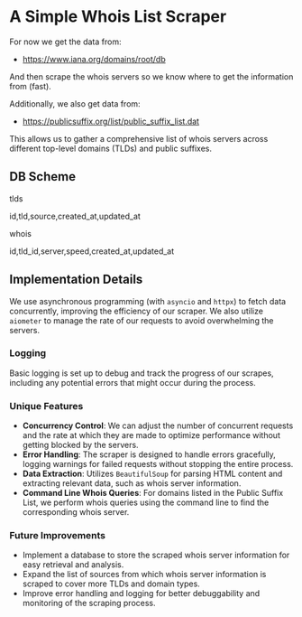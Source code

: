 
# A Simple Whois List Scraper

For now we get the data from:

- https://www.iana.org/domains/root/db

And then scrape the whois servers so we know where to get the information from (fast).

Additionally, we also get data from:

- https://publicsuffix.org/list/public_suffix_list.dat

This allows us to gather a comprehensive list of whois servers across different top-level domains (TLDs) and public suffixes.

## DB Scheme

tlds

id,tld,source,created_at,updated_at

whois

id,tld_id,server,speed,created_at,updated_at


## Implementation Details

We use asynchronous programming (with `asyncio` and `httpx`) to fetch data concurrently, improving the efficiency of our scraper. We also utilize `aiometer` to manage the rate of our requests to avoid overwhelming the servers.

### Logging

Basic logging is set up to debug and track the progress of our scrapes, including any potential errors that might occur during the process.

### Unique Features

- **Concurrency Control**: We can adjust the number of concurrent requests and the rate at which they are made to optimize performance without getting blocked by the servers.
- **Error Handling**: The scraper is designed to handle errors gracefully, logging warnings for failed requests without stopping the entire process.
- **Data Extraction**: Utilizes `BeautifulSoup` for parsing HTML content and extracting relevant data, such as whois server information.
- **Command Line Whois Queries**: For domains listed in the Public Suffix List, we perform whois queries using the command line to find the corresponding whois server.

### Future Improvements

- Implement a database to store the scraped whois server information for easy retrieval and analysis.
- Expand the list of sources from which whois server information is scraped to cover more TLDs and domain types.
- Improve error handling and logging for better debuggability and monitoring of the scraping process.
